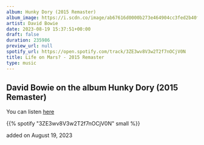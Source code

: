 ```yaml
---
album: Hunky Dory (2015 Remaster)
album_image: https://i.scdn.co/image/ab67616d0000b273e464904cc3fed2b40fc55120
artist: David Bowie
date: 2023-08-19 15:37:51+00:00
draft: false
duration: 235986
preview_url: null
spotify_url: https://open.spotify.com/track/3ZE3wv8V3w2T2f7nOCjV0N
title: Life on Mars? - 2015 Remaster
type: music
---
```



## David Bowie on the album Hunky Dory (2015 Remaster)

You can listen [here](https://open.spotify.com/track/3ZE3wv8V3w2T2f7nOCjV0N)

{{% spotify "3ZE3wv8V3w2T2f7nOCjV0N" small %}}

added on August 19, 2023